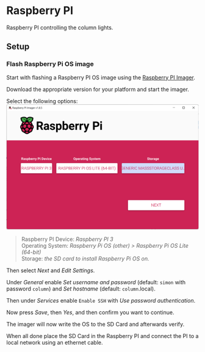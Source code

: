 # Raspberry PI

Raspberry PI controlling the column lights.

## Setup

### Flash Raspberry Pi OS image

Start with flashing a Raspberry PI OS image using the [Raspberry PI Imager](https://www.raspberrypi.com/software/).

Download the appropriate version for your platform and start the imager.

Select the following options:
![Imager Settings](./guide/imager.png)

> Raspberry PI Device: _Raspberry PI 3_  
> Operating System: _Raspberry Pi OS (other) > Raspberry Pi OS Lite (64-bit)_  
> Storage: _the SD card to install Raspberry Pi OS on._

Then select _Next_ and _Edit Settings_.

Under _General_ enable _Set username and password_ (default: `simon` with password `column`) and _Set hostname_ (default: `column`.local).

Then under _Services_ enable `Enable SSH` with _Use password authentication_.

Now press _Save_, then _Yes_, and then confirm you want to continue.

The imager will now write the OS to the SD Card and afterwards verify.

When all done place the SD Card in the Raspberry PI and connect the PI to a local network using an ethernet cable.
